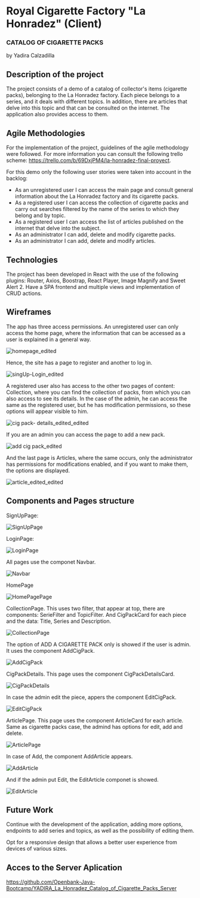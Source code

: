 # Royal Cigarette Factory "La Honradez" (Client)
### CATALOG OF CIGARETTE PACKS
by Yadira Calzadilla

## Description of the project
The project consists of a demo of a catalog of collector's items (cigarette packs), belonging to the La Honradez factory. Each piece belongs to a series, and it deals with different topics. In addition, there are articles that delve into this topic and that can be consulted on the internet. The application also provides access to them.

## Agile Methodologies
For the implementation of the project, guidelines of the agile methodology were followed. For more information you can consult the following trello scheme: https://trello.com/b/69DxjPM4/la-honradez-final-proyect. 

For this demo only the following user stories were taken into account in the backlog:
- As an unregistered user I can access the main page and consult general information about the La Honradez factory and its cigarette packs. 
- As a registered user I can access the collection of cigarette packs and carry out searches filtered by the name of the series to which they belong and by topic.
- As a registered user I can access the list of articles published on the internet that delve into the subject.
- As an administrator I can add, delete and modify cigarette packs.
- As an administrator I can add, delete and modify articles.

## Technologies
The project has been developed in React with the use of the following plugins: Router, Axios, Boostrap, React Player, Image Magnify and Sweet Alert 2. Have a SPA frontend and multiple views and implementation of CRUD actions.

## Wireframes
The app has three access permissions. An unregistered user can only access the home page, where the information that can be accessed as a user is explained in a general way. 

![homepage_edited](https://user-images.githubusercontent.com/100872227/174090513-e7d2acce-b44d-44c8-96f4-71f9e5964ea9.jpg)

Hence, the site has a page to register and another to log in.

![singUp-Login_edited](https://user-images.githubusercontent.com/100872227/174091145-5499ac60-33a6-4d82-b1d0-b3471477231a.jpg)

A registered user also has access to the other two pages of content: Collection, where you can find the collection of packs, from which you can also access to see its details. In the case of the admin, he can access the same as the registered user, but he has modification permissions, so these options will appear visible to him.

![cig pack- details_edited_edited](https://user-images.githubusercontent.com/100872227/174091824-53a30ea5-e931-41dc-9920-423b9b33919e.jpg)

If you are an admin you can access the page to add a new pack.

![add cig pack_edited](https://user-images.githubusercontent.com/100872227/174092540-77382cc5-ddf6-40be-9cd6-0de8d485efc3.jpg)

And the last page is Articles, where the same occurs, only the administrator has permissions for modifications enabled, and if you want to make them, the options are displayed.

![article_edited_edited](https://user-images.githubusercontent.com/100872227/174093242-75d430ad-09a4-4b15-b234-2dc8ef263744.jpg)

## Components and Pages structure
SignUpPage:

![SignUpPage](https://user-images.githubusercontent.com/100872227/174095715-78767fb4-c0c6-4756-83f9-594dc060448d.jpg)

LoginPage:

![LoginPage](https://user-images.githubusercontent.com/100872227/174096146-e0e2418c-f6d3-4490-84d0-1a91fc011331.jpg)

All pages use the componet Navbar.

![Navbar](https://user-images.githubusercontent.com/100872227/174096604-62d154c3-813b-4aed-ae4d-3aa90c7af0e4.jpg)

HomePage

![HomePagePage](https://user-images.githubusercontent.com/100872227/174096914-ea6eceaa-3659-4ef0-ab77-7fb13d4d3c08.jpg)

CollectionPage. This uses two filter, that appear at top, there are components: SerieFilter and TopicFilter. And CigPackCard for each piece and the data: Title, Series and Description. 

![CollectionPage](https://user-images.githubusercontent.com/100872227/174100710-1dfae8fb-8913-4b81-a1cb-578d1e6bc251.jpg)

The option of ADD A CIGARETTE PACK only is showed if the user is admin. It uses the component AddCigPack.

![AddCigPack](https://user-images.githubusercontent.com/100872227/174127742-8ac16a69-9f93-483d-82e1-8d9ba94f0931.jpg)

CigPackDetails. This page uses the component CigPackDetailsCard.

![CigPackDetails](https://user-images.githubusercontent.com/100872227/174114327-8d7be5e8-d272-4be7-bc16-139b2ce5c92e.jpg)
 
In case the admin edit the piece, appers the component EditCigPack.

![EditCigPack](https://user-images.githubusercontent.com/100872227/174126185-404961c9-e298-4e50-af87-f26dd0c462c6.jpg)

ArticlePage. This page uses the component ArticleCard for each article. Same as cigarette packs case, the admind has options for edit, add and delete.

![ArticlePage](https://user-images.githubusercontent.com/100872227/174126450-2bf481b2-9cf3-4f53-9995-3bf6b8292dba.jpg)

In case of Add, the component AddArticle appears.

![AddArticle](https://user-images.githubusercontent.com/100872227/174128164-89034b89-e6f6-4f69-aaa7-3f33c29d6da1.jpg)

And if the admin put Edit, the EditArticle componet is showed.

![EditArticle](https://user-images.githubusercontent.com/100872227/174128507-3cca2edc-878b-46a5-a508-56f83482b682.jpg)

## Future Work
Continue with the development of the application, adding more options, endpoints to add series and topics, as well as the possibility of editing them.

Opt for a responsive design that allows a better user experience from devices of various sizes.

## Acces to the Server Aplication
https://github.com/Openbank-Java-Bootcamp/YADIRA_La_Honradez_Catalog_of_Cigarette_Packs_Server
